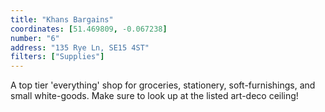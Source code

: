 ```yaml
---
title: "Khans Bargains"
coordinates: [51.469809, -0.067238]
number: "6"
address: "135 Rye Ln, SE15 4ST"
filters: ["Supplies"]
---
```


A top tier 'everything' shop for groceries, stationery, soft-furnishings, and small white-goods. Make sure to look up at the listed art-deco ceiling!
